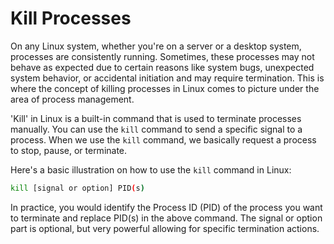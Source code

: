 # Kill Processes

On any Linux system, whether you're on a server or a desktop system, processes are consistently running. Sometimes, these processes may not behave as expected due to certain reasons like system bugs, unexpected system behavior, or accidental initiation and may require termination. This is where the concept of killing processes in Linux comes to picture under the area of process management.

'Kill' in Linux is a built-in command that is used to terminate processes manually. You can use the `kill` command to send a specific signal to a process. When we use the `kill` command, we basically request a process to stop, pause, or terminate.

Here's a basic illustration on how to use the `kill` command in Linux:

```bash
kill [signal or option] PID(s)
```

In practice, you would identify the Process ID (PID) of the process you want to terminate and replace PID(s) in the above command. The signal or option part is optional, but very powerful allowing for specific termination actions.